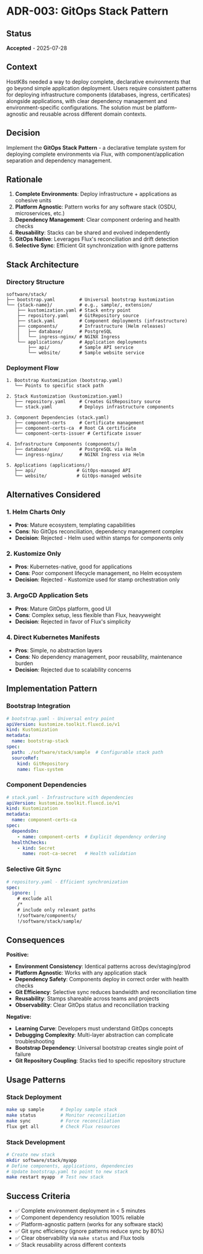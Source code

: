 # ADR-003: GitOps Stack Pattern

## Status
**Accepted** - 2025-07-28

## Context
HostK8s needed a way to deploy complete, declarative environments that go beyond simple application deployment. Users require consistent patterns for deploying infrastructure components (databases, ingress, certificates) alongside applications, with clear dependency management and environment-specific configurations. The solution must be platform-agnostic and reusable across different domain contexts.

## Decision
Implement the **GitOps Stack Pattern** - a declarative template system for deploying complete environments via Flux, with component/application separation and dependency management.

## Rationale
1. **Complete Environments**: Deploy infrastructure + applications as cohesive units
2. **Platform Agnostic**: Pattern works for any software stack (OSDU, microservices, etc.)
3. **Dependency Management**: Clear component ordering and health checks
4. **Reusability**: Stacks can be shared and evolved independently
5. **GitOps Native**: Leverages Flux's reconciliation and drift detection
6. **Selective Sync**: Efficient Git synchronization with ignore patterns

## Stack Architecture

### Directory Structure
```
software/stack/
├── bootstrap.yaml         # Universal bootstrap kustomization
└── {stack-name}/          # e.g., sample/, extension/
    ├── kustomization.yaml # Stack entry point
    ├── repository.yaml    # GitRepository source
    ├── stack.yaml         # Component deployments (infrastructure)
    ├── components/        # Infrastructure (Helm releases)
    │   ├── database/      # PostgreSQL
    │   └── ingress-nginx/ # NGINX Ingress
    └── applications/      # Application deployments
        ├── api/           # Sample API service
        └── website/       # Sample website service
```

### Deployment Flow
```
1. Bootstrap Kustomization (bootstrap.yaml)
   └── Points to specific stack path

2. Stack Kustomization (kustomization.yaml)
   ├── repository.yaml     # Creates GitRepository source
   └── stack.yaml          # Deploys infrastructure components

3. Component Dependencies (stack.yaml)
   ├── component-certs     # Certificate management
   ├── component-certs-ca  # Root CA certificate
   └── component-certs-issuer # Certificate issuer

4. Infrastructure Components (components/)
   ├── database/           # PostgreSQL via Helm
   └── ingress-nginx/      # NGINX Ingress via Helm

5. Applications (applications/)
   ├── api/               # GitOps-managed API
   └── website/           # GitOps-managed website
```

## Alternatives Considered

### 1. Helm Charts Only
- **Pros**: Mature ecosystem, templating capabilities
- **Cons**: No GitOps reconciliation, dependency management complex
- **Decision**: Rejected - Helm used within stamps for components only

### 2. Kustomize Only
- **Pros**: Kubernetes-native, good for applications
- **Cons**: Poor component lifecycle management, no Helm ecosystem
- **Decision**: Rejected - Kustomize used for stamp orchestration only

### 3. ArgoCD Application Sets
- **Pros**: Mature GitOps platform, good UI
- **Cons**: Complex setup, less flexible than Flux, heavyweight
- **Decision**: Rejected in favor of Flux's simplicity

### 4. Direct Kubernetes Manifests
- **Pros**: Simple, no abstraction layers
- **Cons**: No dependency management, poor reusability, maintenance burden
- **Decision**: Rejected due to scalability concerns

## Implementation Pattern

### Bootstrap Integration
```yaml
# bootstrap.yaml - Universal entry point
apiVersion: kustomize.toolkit.fluxcd.io/v1
kind: Kustomization
metadata:
  name: bootstrap-stack
spec:
  path: ./software/stack/sample  # Configurable stack path
  sourceRef:
    kind: GitRepository
    name: flux-system
```

### Component Dependencies
```yaml
# stack.yaml - Infrastructure with dependencies
apiVersion: kustomize.toolkit.fluxcd.io/v1
kind: Kustomization
metadata:
  name: component-certs-ca
spec:
  dependsOn:
    - name: component-certs  # Explicit dependency ordering
  healthChecks:
    - kind: Secret
      name: root-ca-secret   # Health validation
```

### Selective Git Sync
```yaml
# repository.yaml - Efficient synchronization
spec:
  ignore: |
    # exclude all
    /*
    # include only relevant paths
    !/software/components/
    !/software/stack/sample/
```

## Consequences

**Positive:**
- **Environment Consistency**: Identical patterns across dev/staging/prod
- **Platform Agnostic**: Works with any application stack
- **Dependency Safety**: Components deploy in correct order with health checks
- **Git Efficiency**: Selective sync reduces bandwidth and reconciliation time
- **Reusability**: Stamps shareable across teams and projects
- **Observability**: Clear GitOps status and reconciliation tracking

**Negative:**
- **Learning Curve**: Developers must understand GitOps concepts
- **Debugging Complexity**: Multi-layer abstraction can complicate troubleshooting
- **Bootstrap Dependency**: Universal bootstrap creates single point of failure
- **Git Repository Coupling**: Stacks tied to specific repository structure

## Usage Patterns

### Stack Deployment
```bash
make up sample      # Deploy sample stack
make status         # Monitor reconciliation
make sync           # Force reconciliation
flux get all        # Check Flux resources
```

### Stack Development
```bash
# Create new stack
mkdir software/stack/myapp
# Define components, applications, dependencies
# Update bootstrap.yaml to point to new stack
make restart myapp  # Test new stack
```

## Success Criteria
- ✅ Complete environment deployment in < 5 minutes
- ✅ Component dependency resolution 100% reliable
- ✅ Platform-agnostic pattern (works for any software stack)
- ✅ Git sync efficiency (ignore patterns reduce sync by 80%)
- ✅ Clear observability via `make status` and Flux tools
- ✅ Stack reusability across different contexts
